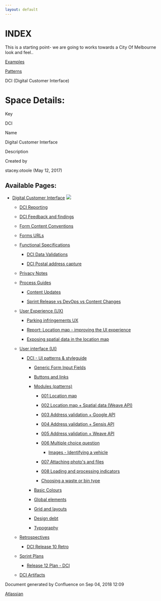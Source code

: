 ```yaml
---
layout: default
---
```

# INDEX

This is a starting point- we are going to works towards a City Of Melbourne look and feel..

[Examples](./examples.html)

[Patterns](./patterns.html)


DCI (Digital Customer Interface)  

Space Details:
==============

Key

DCI

Name

Digital Customer Interface

Description

Created by

stacey.otoole (May 12, 2017)

  
  

Available Pages:
----------------

*   [Digital Customer Interface](Digital-Customer-Interface_16581078.html) ![](images/icons/contenttypes/home_page_16.png)
    
    *   [DCI Reporting](DCI-Reporting_19473003.html)
    
    *   [DCI Feedback and findings](DCI-Feedback-and-findings_19473243.html)
    
    *   [Form Content Conventions](Form-Content-Conventions_19469740.html)
    
    *   [Forms URLs](Forms-URLs_19466599.html)
    
    *   [Functional Specifications](Functional-Specifications_19469550.html)
        
        *   [DCI Data Validations](DCI-Data-Validations_19466517.html)
        
        *   [DCI Postal address capture](DCI-Postal-address-capture_19471500.html)
    
    *   [Privacy Notes](Privacy-Notes_19471815.html)
    
    *   [Process Guides](Process-Guides_19464523.html)
        
        *   [Content Updates](Content-Updates_19464525.html)
        
        *   [Sprint Release vs DevOps vs Content Changes](Sprint-Release-vs-DevOps-vs-Content-Changes_19466779.html)
    
    *   [User Experience (UX)](19471379.html)
        
        *   [Parking infringements UX](Parking-infringements-UX_19471383.html)
        
        *   [Report: Location map - improving the UI experience](19471381.html)
        
        *   [Exposing spatial data in the location map](Exposing-spatial-data-in-the-location-map_27664988.html)
    
    *   [User interface (UI)](19471377.html)
        *   [DCI - UI patterns & styleguide](19471217.html)
            
            *   [Generic Form Input Fields](Generic-Form-Input-Fields_19471543.html)
            
            *   [Buttons and links](Buttons-and-links_19471781.html)
            
            *   [Modules (patterns)](19471791.html)
                
                *   [001 Location map](001-Location-map_33292871.html)
                
                *   [002 Location map + Spatial data (Weave API)](33292890.html)
                
                *   [003 Address validation + Google API](33292899.html)
                
                *   [004 Address validation + Sensis API](33292901.html)
                
                *   [005 Address validation + Weave API](33292903.html)
                
                *   [006 Multiple choice question](006-Multiple-choice-question_33292927.html)
                    *   [Images - Identifying a vehicle](Images---Identifying-a-vehicle_33292957.html)
                
                *   [007 Attaching photo's and files](33292944.html)
                
                *   [008 Loading and processing indicators](008-Loading-and-processing-indicators_33292947.html)
                
                *   [Choosing a waste or bin type](Choosing-a-waste-or-bin-type_33293067.html)
            
            *   [Basic Colours](Basic-Colours_19471976.html)
            
            *   [Global elements](Global-elements_19472003.html)
            
            *   [Grid and layouts](Grid-and-layouts_19472148.html)
            
            *   [Design debt](Design-debt_19472065.html)
            
            *   [Typography](Typography_27663975.html)
    
    *   [Retrospectives](Retrospectives_27657273.html)
        *   [DCI Release 10 Retro](DCI-Release-10-Retro_27657275.html)
    
    *   [Sprint Plans](Sprint-Plans_27664459.html)
        *   [Release 12 Plan - DCI](Release-12-Plan---DCI_27664461.html)
    
    *   [DCI Artifacts](DCI-Artifacts_33293005.html)

Document generated by Confluence on Sep 04, 2018 12:09

[Atlassian](http://www.atlassian.com/)
